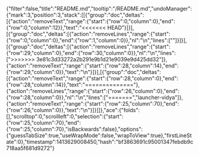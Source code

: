 {"filter":false,"title":"README.md","tooltip":"/README.md","undoManager":{"mark":3,"position":3,"stack":[[{"group":"doc","deltas":[{"action":"removeText","range":{"start":{"row":0,"column":0},"end":{"row":0,"column":12}},"text":"<<<<<<< HEAD"}]}],[{"group":"doc","deltas":[{"action":"removeLines","range":{"start":{"row":0,"column":0},"end":{"row":1,"column":0}},"nl":"\n","lines":[""]}]}],[{"group":"doc","deltas":[{"action":"removeLines","range":{"start":{"row":29,"column":0},"end":{"row":30,"column":0}},"nl":"\n","lines":[">>>>>>> 3e81c3d33272a2b291e9b1d21e9039e9d425dd32"]},{"action":"removeText","range":{"start":{"row":28,"column":14},"end":{"row":29,"column":0}},"text":"\n"}]}],[{"group":"doc","deltas":[{"action":"removeText","range":{"start":{"row":28,"column":0},"end":{"row":28,"column":14}},"text":"=============="},{"action":"removeLines","range":{"start":{"row":26,"column":0},"end":{"row":28,"column":0}},"nl":"\n","lines":["=======","launcher-vidya"]},{"action":"removeText","range":{"start":{"row":25,"column":70},"end":{"row":26,"column":0}},"text":"\n"}]}]]},"ace":{"folds":[],"scrolltop":0,"scrollleft":0,"selection":{"start":{"row":25,"column":70},"end":{"row":25,"column":70},"isBackwards":false},"options":{"guessTabSize":true,"useWrapMode":false,"wrapToView":true},"firstLineState":0},"timestamp":1413629008450,"hash":"bf3863691c95001347febdb9c718aa5f681d9272"}